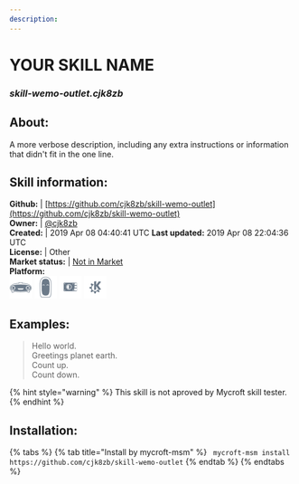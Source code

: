 ```yaml
--- 
description: 
---
```


# YOUR SKILL NAME  
### _skill-wemo-outlet.cjk8zb_  
## About:  
A more verbose description, including any extra instructions or
information that didn't fit in the one line.

## Skill information:  
**Github:** | [https://github.com/cjk8zb/skill-wemo-outlet](https://github.com/cjk8zb/skill-wemo-outlet)  
**Owner:** | [@cjk8zb](https://github.com/cjk8zb)  
**Created:** | 2019 Apr 08 04:40:41 UTC  **Last updated:** 2019 Apr 08 22:04:36 UTC  
**License:** | Other  
**Market status:** | [Not in Market](https://market.mycroft.ai/skill/)  
**Platform:**  
 ![](../.gitbook/assets/mark-1-icon.png)  ![](../.gitbook/assets/mark-2-icon.png)  ![](../.gitbook/assets/picroft-icon.png)  ![](../.gitbook/assets/kde.png)   
## Examples:  
> Hello world.  
> Greetings planet earth.  
> Count up.  
> Count down.  
  
{% hint style="warning" %}
This skill is not aproved by Mycroft skill tester.
{% endhint %}
    
## Installation:  
{% tabs %}
{% tab title="Install by mycroft-msm" %}
``` mycroft-msm install https://github.com/cjk8zb/skill-wemo-outlet```
{% endtab %}
  {% endtabs %}
  